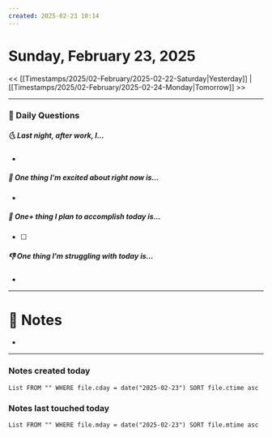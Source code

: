 ```yaml
---
created: 2025-02-23 10:14
---
```

# Sunday, February 23, 2025

<< [[Timestamps/2025/02-February/2025-02-22-Saturday|Yesterday]] | [[Timestamps/2025/02-February/2025-02-24-Monday|Tomorrow]] >>

---
### 📅 Daily Questions
##### 🌜 Last night, after work, I...
- 

##### 🙌 One thing I'm excited about right now is...
- 

##### 🚀 One+ thing I plan to accomplish today is...
- [ ] 

##### 👎 One thing I'm struggling with today is...
- 

---
# 📝 Notes
- 

---
### Notes created today
```dataview
List FROM "" WHERE file.cday = date("2025-02-23") SORT file.ctime asc
```

### Notes last touched today
```dataview
List FROM "" WHERE file.mday = date("2025-02-23") SORT file.mtime asc
```